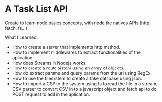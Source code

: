 # A Task List API

Create to learn node basics concepts, with node the natives APIs (http, fetch, fs...)

What I Learned:

- How to create a server that implements http method.
- How to implement middlewares to extract functionalities of the aplication.
- How does Streams in Nodejs works.
- How to create a route sistem using an array of objects.
- How do extract params and query params from the url using RegEx.
- How to use the filesystem to create a fake database using json.
- How to import a CSV to the system using fs to read the file in a stream, CSV parser to convert CSV in to a javascript object and fetch api to do POST request to add in the aplication.
